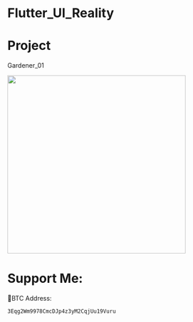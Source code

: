 # Flutter_UI_Reality



# Project
   
  Gardener_01 
  
  <img src="gardener_01/process/gardener.png" width="400">   





# Support Me:

 🧧BTC Address:
 
    3Eqg2Wm9978CmcDJp4z3yM2CqjUu19Vuru

    
